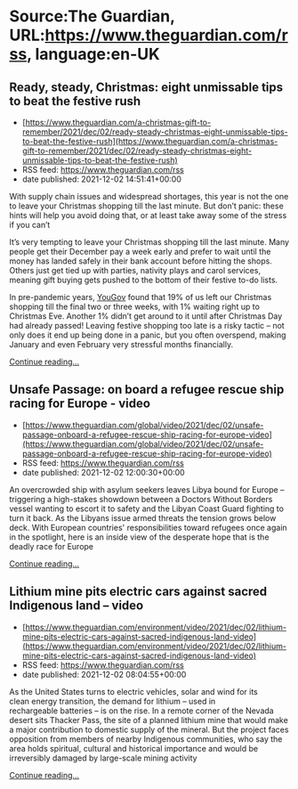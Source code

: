 # Source:The Guardian, URL:https://www.theguardian.com/rss, language:en-UK

## Ready, steady, Christmas: eight unmissable tips to beat the festive rush
 - [https://www.theguardian.com/a-christmas-gift-to-remember/2021/dec/02/ready-steady-christmas-eight-unmissable-tips-to-beat-the-festive-rush](https://www.theguardian.com/a-christmas-gift-to-remember/2021/dec/02/ready-steady-christmas-eight-unmissable-tips-to-beat-the-festive-rush)
 - RSS feed: https://www.theguardian.com/rss
 - date published: 2021-12-02 14:51:41+00:00

<p>With supply chain issues and widespread shortages, this year is not the one to leave your Christmas shopping till the last minute. But don’t panic: these hints will help you avoid doing that, or at least take away some of the stress if you can’t</p><p>It’s very tempting to leave your Christmas shopping till the last minute. Many people get their December pay a week early and prefer to wait until the money has landed safely in their bank account before hitting the shops. Others just get tied up with parties, nativity plays and carol services, meaning gift buying gets pushed to the bottom of their festive to-do lists.</p><p>In pre-pandemic years, <a href="https://yougov.co.uk/topics/resources/articles-reports/2018/12/07/christmas-gift-giving-habits-revealed" rel="nofollow">YouGov</a> found that 19% of us left our Christmas shopping till the final two or three weeks, with 1% waiting right up to Christmas Eve. Another 1% didn’t get around to it until after Christmas Day had already passed! Leaving festive shopping too late is a risky tactic – not only does it end up being done in a panic, but you often overspend, making January and even February very stressful months financially.</p> <a href="https://www.theguardian.com/a-christmas-gift-to-remember/2021/dec/02/ready-steady-christmas-eight-unmissable-tips-to-beat-the-festive-rush">Continue reading...</a>

## Unsafe Passage: on board a refugee rescue ship racing for Europe - video
 - [https://www.theguardian.com/global/video/2021/dec/02/unsafe-passage-onboard-a-refugee-rescue-ship-racing-for-europe-video](https://www.theguardian.com/global/video/2021/dec/02/unsafe-passage-onboard-a-refugee-rescue-ship-racing-for-europe-video)
 - RSS feed: https://www.theguardian.com/rss
 - date published: 2021-12-02 12:00:30+00:00

<p>An overcrowded ship with asylum seekers leaves Libya bound for Europe – triggering a high-stakes showdown between a Doctors Without Borders vessel wanting to escort it to safety and the Libyan Coast Guard fighting to turn it back. As the Libyans issue armed threats the tension grows below deck. With European countries' responsibilities toward refugees once again in the spotlight, here is an inside view of&nbsp;the desperate hope that is the deadly race for Europe</p> <a href="https://www.theguardian.com/global/video/2021/dec/02/unsafe-passage-onboard-a-refugee-rescue-ship-racing-for-europe-video">Continue reading...</a>

## Lithium mine pits electric cars against sacred Indigenous land – video
 - [https://www.theguardian.com/environment/video/2021/dec/02/lithium-mine-pits-electric-cars-against-sacred-indigenous-land-video](https://www.theguardian.com/environment/video/2021/dec/02/lithium-mine-pits-electric-cars-against-sacred-indigenous-land-video)
 - RSS feed: https://www.theguardian.com/rss
 - date published: 2021-12-02 08:04:55+00:00

<p>As the United States turns to electric vehicles,&nbsp;solar and wind&nbsp;for its clean&nbsp;energy&nbsp;transition, the&nbsp;demand&nbsp;for lithium – used in rechargeable&nbsp;batteries – is on the rise. In a remote corner of the Nevada desert sits Thacker Pass, the site of a planned lithium mine that would&nbsp;make a major contribution to domestic supply of&nbsp;the mineral. But the project faces opposition from members of nearby Indigenous communities, who say the area holds spiritual, cultural and historical importance&nbsp;and would be irreversibly damaged by large-scale mining activity</p> <a href="https://www.theguardian.com/environment/video/2021/dec/02/lithium-mine-pits-electric-cars-against-sacred-indigenous-land-video">Continue reading...</a>

